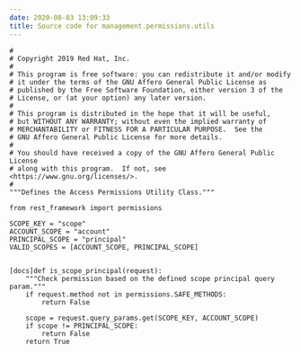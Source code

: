 ```yaml
---
date: 2020-08-03 13:09:33
title: Source code for management.permissions.utils
---
```


<div class="highlight">

    #
    # Copyright 2019 Red Hat, Inc.
    #
    # This program is free software: you can redistribute it and/or modify
    # it under the terms of the GNU Affero General Public License as
    # published by the Free Software Foundation, either version 3 of the
    # License, or (at your option) any later version.
    #
    # This program is distributed in the hope that it will be useful,
    # but WITHOUT ANY WARRANTY; without even the implied warranty of
    # MERCHANTABILITY or FITNESS FOR A PARTICULAR PURPOSE.  See the
    # GNU Affero General Public License for more details.
    #
    # You should have received a copy of the GNU Affero General Public License
    # along with this program.  If not, see <https://www.gnu.org/licenses/>.
    #
    """Defines the Access Permissions Utility Class."""
    
    from rest_framework import permissions
    
    SCOPE_KEY = "scope"
    ACCOUNT_SCOPE = "account"
    PRINCIPAL_SCOPE = "principal"
    VALID_SCOPES = [ACCOUNT_SCOPE, PRINCIPAL_SCOPE]
    
    
    [docs]def is_scope_principal(request):
        """Check permission based on the defined scope principal query param."""
        if request.method not in permissions.SAFE_METHODS:
            return False
    
        scope = request.query_params.get(SCOPE_KEY, ACCOUNT_SCOPE)
        if scope != PRINCIPAL_SCOPE:
            return False
        return True

</div>